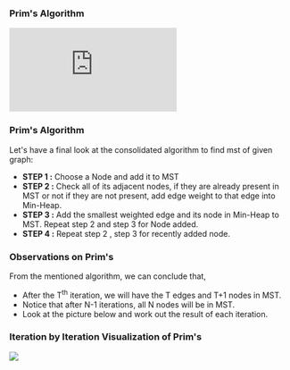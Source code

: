 ### Prim's Algorithm
<iframe src="https://www.youtube.com/embed/tevwR4ljQ5g" frameborder="0" allow="autoplay; encrypted-media" allowfullscreen></iframe>

### Prim's Algorithm

Let's have a final look at the consolidated algorithm to find mst of given graph:

   - **STEP 1 :** Choose a Node and add it to MST
   - **STEP 2 :** Check all of its adjacent nodes, if they are already present in MST or not if they are not present, add edge weight to that edge into Min-Heap.
   - **STEP 3 :** Add the smallest weighted edge and its node in Min-Heap to MST. Repeat step 2 and step 3 for Node added.
   - **STEP 4 :** Repeat step 2 , step 3 for recently added node.

### Observations on Prim's

From the mentioned algorithm, we can conclude that,

   - After the T<sup>th</sup> iteration, we will have the T edges and T+1 nodes in MST.
   - Notice that after N-1 iterations, all N nodes will be in MST.
   - Look at the picture below and work out the result of each iteration.

### Iteration by Iteration Visualization of Prim's
<img src="images/primfinal"/>
